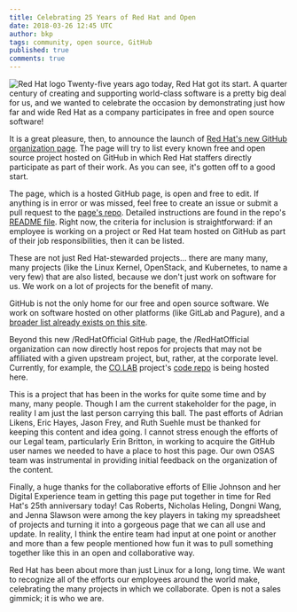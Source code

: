 ```yaml
---
title: Celebrating 25 Years of Red Hat and Open
date: 2018-03-26 12:45 UTC
author: bkp
tags: community, open source, GitHub
published: true
comments: true
---
```


![Red Hat logo](blog/logo-redhat.png) Twenty-five years ago today, Red Hat got its start. A quarter century of creating and supporting world-class software is a pretty big deal for us, and we wanted to celebrate the occasion by demonstrating just how far and wide Red Hat as a company participates in free and open source software! 

It is a great pleasure, then, to announce the launch of [Red Hat's new GitHub organization page](https://RedHatOfficial.github.io/). The page will try to list every known free and open source project hosted on GitHub in which Red Hat staffers directly participate as part of their work. As you can see, it's gotten off to a good start.

The page, which is a hosted GitHub page, is open and free to edit. If anything is in error or was missed, feel free to create an issue or submit a pull request to the [page's repo](https://github.com/RedHatOfficial/RedHatOfficial.github.io/). Detailed instructions are found in the repo's [README file](https://github.com/RedHatOfficial/RedHatOfficial.github.io/blob/github-init/README.md). Right now, the criteria for inclusion is straightforward: if an employee is working on a project or Red Hat team hosted on GitHub as part of their job responsibilities, then it can be listed. 

These are not just Red Hat-stewarded projects... there are many many, many projects (like the Linux Kernel, OpenStack, and Kubernetes, to name a very few) that are also listed, because we don't just work on software for us. We work on a lot of projects for the benefit of many.

GitHub is not the only home for our free and open source software. We work on software hosted on other platforms (like GitLab and Pagure), and a [broader list already exists on this site](https://community.redhat.com/software/).

Beyond this new /RedHatOfficial GitHub page, the /RedHatOfficial organization can now directly host repos for projects that may not be affiliated with a given upstream project, but, rather, at the corporate level. Currently, for example, the [CO.LAB](https://www.redhat.com/en/open-source-stories/colab) project's [code repo](https://github.com/RedHatOfficial/CO.LAB) is being hosted here.

This is a project that has been in the works for quite some time and by many, many people. Though I am the current stakeholder for the page, in reality I am just the last person carrying this ball. The past efforts of Adrian Likens, Eric Hayes, Jason Frey, and Ruth Suehle must be thanked for keeping this content and idea going. I cannot stress enough the efforts of our Legal team, particularly Erin Britton, in working to acquire the GitHub user names we needed to have a place to host this page. Our own OSAS team was instrumental in providing initial feedback on the organization of the content.

Finally, a huge thanks for the collaborative efforts of Ellie Johnson and her Digital Experience team in getting this page put together in time for Red Hat's 25th anniversary today! Cas Roberts, Nicholas Heling, Dongni Wang, and Jenna Slawson were among the key players in taking my spreadsheet of projects and turning it into a gorgeous page that we can all use and update. In reality, I think the entire team had input at one point or another and more than a few people mentioned how fun it was to pull something together like this in an open and collaborative way.

Red Hat has been about more than just Linux for a long, long time. We want to recognize all of the efforts our employees around the world make, celebrating the many projects in which we collaborate. Open is not a sales gimmick; it is who we are.
